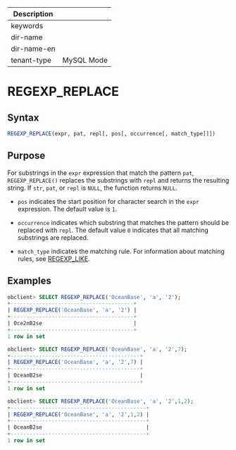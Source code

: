 | Description   |                 |
|---------------|-----------------|
| keywords      |                 |
| dir-name      |                 |
| dir-name-en   |                 |
| tenant-type   | MySQL Mode      |

# REGEXP_REPLACE

## Syntax

```sql
REGEXP_REPLACE(expr, pat, repl[, pos[, occurrence[, match_type]]])
```

## Purpose

For substrings in the `expr` expression that match the pattern `pat`, `REGEXP_REPLACE()` replaces the substrings with `repl` and returns the resulting string. If `str`, `pat`, or `repl` is `NULL`, the function returns `NULL`.

* `pos` indicates the start position for character search in the `expr` expression. The default value is `1`.

* `occurrence` indicates which substring that matches the pattern should be replaced with `repl`. The default value `0` indicates that all matching substrings are replaced.

* `match_type` indicates the matching rule. For information about matching rules, see [REGEXP_LIKE](../200.string-functions-of-mysql-mode/7300.regexp-like-of-mysql-mode.md).

## Examples

```sql
obclient> SELECT REGEXP_REPLACE('OceanBase', 'a', '2');
+---------------------------------------+
| REGEXP_REPLACE('OceanBase', 'a', '2') |
+---------------------------------------+
| Oce2nB2se                             |
+---------------------------------------+
1 row in set

obclient> SELECT REGEXP_REPLACE('OceanBase', 'a', '2',7);
+-----------------------------------------+
| REGEXP_REPLACE('OceanBase', 'a', '2',7) |
+-----------------------------------------+
| OceanB2se                               |
+-----------------------------------------+
1 row in set

obclient> SELECT REGEXP_REPLACE('OceanBase', 'a', '2',1,2);
+-------------------------------------------+
| REGEXP_REPLACE('OceanBase', 'a', '2',1,2) |
+-------------------------------------------+
| OceanB2se                                 |
+-------------------------------------------+
1 row in set
```
